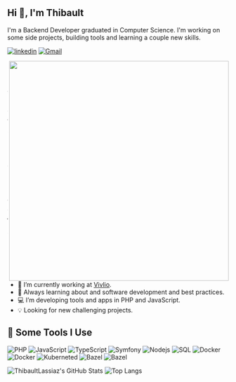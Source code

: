 ## Hi 👋, I'm Thibault

I'm a Backend Developer graduated in Computer Science. I'm working on some side projects, building tools and learning a couple new skills.

[![linkedin](https://img.shields.io/badge/-@thibaultlassiaz-0077B5?style=flat-square&amp;labelColor=0077B5&amp;logo=LinkedIn&amp;link=https://www.linkedin.com/in/thibaultlassiaz/)](https://www.linkedin.com/in/thibaultlassiaz/)
[![Gmail](https://img.shields.io/badge/-thibaultlassiaz-c14438?style=flat-square&logo=Gmail&logoColor=white)](mailto:lassiazt.info@gmail.com)

<img align="right" src="https://i.imgur.com/vj4qgex.png" width="500"/>

<h2 style="overflow: hidden;">⚡️ A Few Quick Facts</h2>

- 🌃 I’m currently working at [Vivlio].
- 🧐 Always learning about and software development and best practices.
- 💻 I’m developing tools and apps in PHP and JavaScript.
- 💡 Looking for new challenging projects.

<h2 style="overflow: hidden;">🚀 Some Tools I Use</h2 >

<p align="left">

<img alt="PHP" src="https://img.shields.io/badge/-PHP-777BB4?style=flat-square&logo=php&logoColor=white" />
<img alt="JavaScript" src="https://img.shields.io/badge/-JavaScript-F0DB4F?style=flat-square&logo=javascript&logoColor=black" />
<img alt="TypeScript" src="https://img.shields.io/badge/-TypeScript-007ACC?style=flat-square&logo=typescript&logoColor=white" />
<img alt="Symfony" src="https://img.shields.io/badge/-Symfony-000000?style=flat-square&logo=symfony&logoColor=white" />
<img alt="Nodejs" src="https://img.shields.io/badge/-Node.js-43853d?style=flat-square&logo=Node.js&logoColor=white" />
<img alt="SQL" src="https://img.shields.io/badge/-SQL-4479A1?style=flat-square&logo=postgresql&logoColor=white" />
<img alt="Docker" src="https://img.shields.io/badge/-Docker-2496ED?style=flat-square&logo=docker&logoColor=white" />
<img alt="Docker" src="https://img.shields.io/badge/-Redis-FF4438?style=flat-square&logo=redis&logoColor=white" />
<img alt="Kuberneted" src="https://img.shields.io/badge/-Kubernetes-326CE5?style=flat-square&logo=kubernetes&logoColor=white" />
<img alt="Bazel" src="https://img.shields.io/badge/-Bazel-43A047?style=flat-square&logo=bazel&logoColor=white" />
<img alt="Bazel" src="https://img.shields.io/badge/-PHPStorm-000000?style=flat-square&logo=phpstorm&logoColor=white" />

</p>


![ThibaultLassiaz's GitHub Stats](https://github-readme-stats.vercel.app/api?username=thibaultlassiaz&count_private=true&show_icons=true&custom_title=Github%20Status&hide=issues&theme=radical)
![Top Langs](https://github-readme-stats.vercel.app/api/top-langs/?username=thibaultlassiaz&hide=java,javascript,html,css&langs_count=4&hide_border=true&layout=compact&theme=radical)

[Vivlio]: https://www.vivlio.com/

